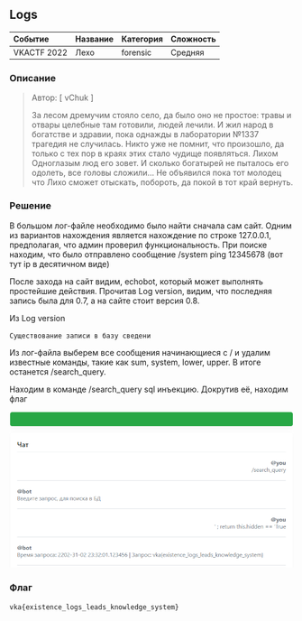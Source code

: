 ## Logs

| Событие | Название | Категория | Сложность |
| :------ | ---- | ---- | ---- |
| VKACTF 2022 | Лехо  | forensic | Средняя |

  
### Описание


> Автор: [ vChuk ]
>
> За лесом дремучим стояло село, да было оно не простое: травы и отвары целебные там готовили, людей лечили. И жил народ в богатстве и здравии, пока однажды в лаборатории №1337 трагедия не случилась. Никто уже не помнит, что произошло, да только с тех пор в краях этих стало чудище появляться. Лихом Одноглазым люд его зовет. И сколько богатырей не пыталось его одолеть, все головы сложили… Не объявился пока тот молодец что Лихо сможет отыскать, побороть, да покой в тот край вернуть.


### Решение

В большом лог-файле необходимо было найти сначала сам сайт. Одним из вариантов нахождения является нахождение по строке 127.0.0.1, предполагая, что админ проверил функциональность. При поиске находим, что было отправлено сообщение /system ping 12345678 (вот тут ip в десятичном виде)

После захода на сайт видим, echobot, который может выполнять простейшие действия. Прочитав Log version, видим, что последняя запись была для 0.7, а на сайте стоит версия 0.8.

Из Log version 
```text
Существование записи в базу сведени
```

Из лог-файла выберем все сообщения начинающиеся с / и удалим известные команды, такие как sum, system, lower, upper. В итоге останется /search_query. 

Находим в команде /search_query sql инъекцию. Докрутив её, находим флаг 

![](images/win.png)


### Флаг

```
vka{existence_logs_leads_knowledge_system}
```
